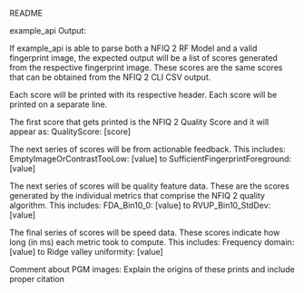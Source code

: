 README

example_api Output:

If example_api is able to parse both a NFIQ 2 RF Model and a valid fingerprint image, the expected output will be a list of scores generated from the respective fingerprint image. These scores are the same scores that can be obtained from the NFIQ 2 CLI CSV output. 

Each score will be printed with its respective header. Each score will be printed on a separate line.

The first score that gets printed is the NFIQ 2 Quality Score and it will appear as:
QualityScore: [score]

The next series of scores will be from actionable feedback. This includes:
EmptyImageOrContrastTooLow: [value]
to
SufficientFingerprintForeground: [value]

The next series of scores will be quality feature data. These are the scores generated by the individual metrics that comprise the NFIQ 2 quality algorithm. This includes:
FDA_Bin10_0: [value]
to
RVUP_Bin10_StdDev: [value]

The final series of scores will be speed data. These scores indicate how long (in ms) each metric took to compute. This includes: 
Frequency domain: [value]
to
Ridge valley uniformity: [value]

Comment about PGM images:
Explain the origins of these prints and include proper citation

